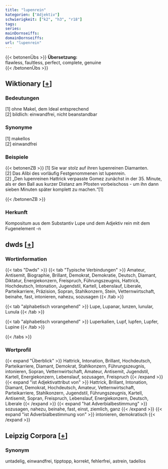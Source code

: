 ```yaml
---
title: "lupenrein"
kategorien: ["Adjektiv"]
schwierigkeit: ["k2", "h3", "r18"]
tags:
series:
mainDornseiffs:
domainDornseiffs:
url: "lupenrein"
---
```


{{< betonenÜbs >}}
**Übersetzung:**  
flawless, faultless, perfect, complete, genuine  
{{< /betonenÜbs >}}

## Wiktionary [[+](https://de.wiktionary.org/wiki/lupenrein)]

### Bedeutungen
[1] ohne Makel, dem Ideal entsprechend  
[2] bildlich: einwandfrei, nicht beanstandbar  

### Synonyme
[1] makellos  
[2] einwandfrei  

### Beispiele
{{< betonenZB >}}
[1] Sie war stolz auf ihren lupenreinen Diamanten.  
[2] Das Alibi des vorläufig Festgenommenen ist lupenrein.  
[2] „Den lupenreinen Hattrick verpasste Gomez zunächst in der 35. Minute, als er den Ball aus kurzer Distanz am Pfosten vorbeischoss - um ihn dann sieben Minuten später komplett zu machen.“[1]  

{{< /betonenZB >}}
### Herkunft
Kompositum aus dem Substantiv Lupe und dem Adjektiv rein mit dem Fugenelement -n  



## dwds [[+](https://www.dwds.de/wb/lupenrein)]

### Wortinformation
{{< tabs "Dwds" >}}
{{< tab "Typische Verbindungen" >}}
Amateur, Antisemit, Biographie, Brillant, Demokrat, Demokratie, Deutsch, Diamant, Diktatur, Energiekonzern, Freispruch, Führungszeugnis, Hattrick, Hochdeutsch, Intonation, Jugendstil, Kartell, Lebenslauf, Liberale, Parteikarriere, Präzision, Sopran, Stahlkonzern, Stein, Vetternwirtschaft, beinahe, fast, intonieren, nahezu, sozusagen
{{< /tab >}}

{{< tab "alphabetisch vorangehend" >}}
Lupe, Lupanar, lunzen, lunular, Lunula
{{< /tab >}}

{{< tab "alphabetisch vorangehend" >}}
Luperkalien, Lupf, lupfen, Lupfer, Lupine
{{< /tab >}}

{{< /tabs >}}

### Wortprofil
{{< expand "Überblick" >}} Hattrick, Intonation, Brillant, Hochdeutsch, Parteikarriere, Diamant, Demokrat, Stahlkonzern, Führungszeugnis, intonieren, Sopran, Vetternwirtschaft, Amateur, Antisemit, Jugendstil, Kartell, Energiekonzern, Lebenslauf, sozusagen, Freispruch {{< /expand >}}
{{< expand "ist Adjektivattribut von" >}} Hattrick, Brillant, Intonation, Diamant, Demokrat, Hochdeutsch, Amateur, Vetternwirtschaft, Parteikarriere, Stahlkonzern, Jugendstil, Führungszeugnis, Kartell, Antisemit, Sopran, Freispruch, Lebenslauf, Energiekonzern, Deutsch, Liberale {{< /expand >}}
{{< expand "hat Adverbialbestimmung" >}} sozusagen, nahezu, beinahe, fast, einst, ziemlich, ganz {{< /expand >}}
{{< expand "ist Adverbialbestimmung von" >}} intonieren, demokratisch {{< /expand >}}

## Leipzig Corpora [[+](https://corpora.uni-leipzig.de/en/res?word=lupenrein&corpusId=deu_newscrawl-public_2018)]


### Synonym
untadelig, einwandfrei, tipptopp, korrekt, fehlerfrei, astrein, tadellos

